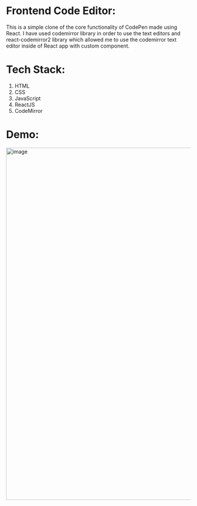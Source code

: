 # Frontend Code Editor:
This is a simple clone of the core functionality of CodePen made using React. 
I have used codemirror library in order to use the text editors and react-codemirror2 library which allowed me to use the codemirror text editor inside of React app with custom component.

# Tech Stack:
1. HTML
2. CSS
3. JavaScript
4. ReactJS
5. CodeMirror

# Demo:
<img width="959" alt="image" src="https://user-images.githubusercontent.com/108524555/213882815-9c71c4bd-126c-4236-beeb-8bd4fd97ca2f.png">
